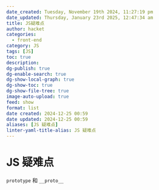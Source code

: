 ```yaml
---
date_created: Tuesday, November 19th 2024, 11:27:19 pm
date_updated: Thursday, January 23rd 2025, 12:47:34 am
title: JS疑难点
author: hacket
categories:
  - front-end
category: JS
tags: [JS]
toc: true
description: 
dg-publish: true
dg-enable-search: true
dg-show-local-graph: true
dg-show-toc: true
dg-show-file-tree: true
image-auto-upload: true
feed: show
format: list
date created: 2024-12-25 00:59
date updated: 2024-12-25 00:59
aliases: [JS 疑难点]
linter-yaml-title-alias: JS 疑难点
---
```


# JS 疑难点

`prototype` 和 `__proto__`
